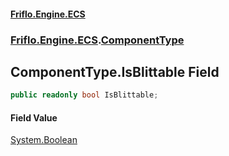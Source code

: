 #### [Friflo.Engine.ECS](index.md 'index')
### [Friflo.Engine.ECS](Friflo.Engine.ECS.md 'Friflo.Engine.ECS').[ComponentType](ComponentType.md 'Friflo.Engine.ECS.ComponentType')

## ComponentType.IsBlittable Field

```csharp
public readonly bool IsBlittable;
```

#### Field Value
[System.Boolean](https://docs.microsoft.com/en-us/dotnet/api/System.Boolean 'System.Boolean')